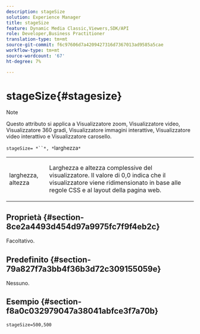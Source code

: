 ```yaml
---
description: stageSize
solution: Experience Manager
title: stageSize
feature: Dynamic Media Classic,Viewers,SDK/API
role: Developer,Business Practitioner
translation-type: tm+mt
source-git-commit: f6c97606d7a4209427316d7367013ad9585a5cae
workflow-type: tm+mt
source-wordcount: '67'
ht-degree: 7%

---
```



# stageSize{#stagesize}

>[!NOTE]
>
>Questo attributo si applica a Visualizzatore zoom, Visualizzatore video, Visualizzatore 360 gradi, Visualizzatore immagini interattive, Visualizzatore video interattivo e Visualizzatore carosello.

`stageSize= *``*, *`larghezza`*`

<table id="table_0070E5402099428DBEA2A900CADB2BAA"> 
 <tbody> 
  <tr> 
   <td colname="col1"> <p><span class="codeph"> <span class="varname"> larghezza</span>, <span class="varname"> altezza</span></span> </p> </td> 
   <td colname="col2"> <p> Larghezza e altezza complessive del visualizzatore. Il valore di <span class="codeph"> 0,0</span> indica che il visualizzatore viene ridimensionato in base alle regole CSS e al layout della pagina web. </p> </td> 
  </tr> 
 </tbody> 
</table>

## Proprietà {#section-8ce2a4493d454d97a9975fc7f9f4eb2c}

Facoltativo.

## Predefinito {#section-79a827f7a3bb4f36b3d72c309155059e}

Nessuno.

## Esempio {#section-f8a0c032979047a38041abfce3f7a70b}

`stageSize=500,500`

